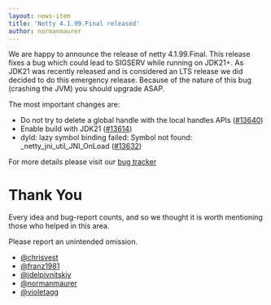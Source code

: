 ```yaml
---
layout: news-item
title: 'Netty 4.1.99.Final released'
author: normanmaurer
---
```


We are happy to announce the release of netty 4.1.99.Final. This release fixes a bug which could lead to SIGSERV while running on JDK21+. As JDK21 was recently released and is considered an LTS release we did decided to do this emergency release. Because of the nature of this bug (crashing the JVM) you should upgrade ASAP. 

The most important changes are:

* Do not try to delete a global handle with the local handles APIs ([#13640](https://github.com/netty/netty/pull/13640)) 
* Enable build with JDK21 ([#13614](https://github.com/netty/netty/pull/13627)) 
* dyld: lazy symbol binding failed: Symbol not found: _netty_jni_util_JNI_OnLoad ([#13632](https://github.com/netty/netty/pull/13632)) 

For more details please visit our [bug tracker](https://github.com/netty/netty/issues?q=milestone%3A4.1.99.Final+is%3Aclosed)

# Thank You

Every idea and bug-report counts, and so we thought it is worth mentioning those who helped in this area.

Please report an unintended omission.

* [@chrisvest](https://github.com/chrisvest)
* [@franz1981](https://github.com/franz1981)
* [@idelpivnitskiy](https://github.com/idelpivnitskiy)
* [@normanmaurer](https://github.com/normanmaurer)
* [@violetagg](https://github.com/violetagg)